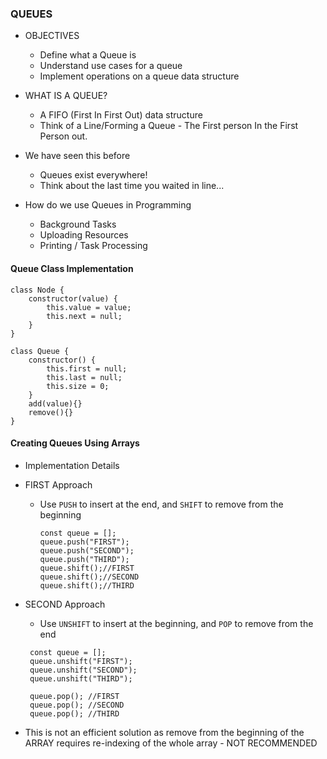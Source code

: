 ### QUEUES

- OBJECTIVES

  - Define what a Queue is
  - Understand use cases for a queue
  - Implement operations on a queue data structure

- WHAT IS A QUEUE?

  - A FIFO (First In First Out) data structure
  - Think of a Line/Forming a Queue - The First person In the First Person out.

- We have seen this before

  - Queues exist everywhere!
  - Think about the last time you waited in line...

- How do we use Queues in Programming
  - Background Tasks
  - Uploading Resources
  - Printing / Task Processing

#### Queue Class Implementation

```
class Node {
    constructor(value) {
        this.value = value;
        this.next = null;
    }
}
```

```
class Queue {
    constructor() {
        this.first = null;
        this.last = null;
        this.size = 0;
    }
    add(value){}
    remove(){}
}
```

#### Creating Queues Using Arrays

- Implementation Details

- FIRST Approach

  - Use `PUSH` to insert at the end, and `SHIFT` to remove from the beginning
    ```
    const queue = [];
    queue.push("FIRST");
    queue.push("SECOND");
    queue.push("THIRD");
    queue.shift();//FIRST
    queue.shift();//SECOND
    queue.shift();//THIRD
    ```

- SECOND Approach

  - Use `UNSHIFT` to insert at the beginning, and `POP` to remove from the end

  ```
   const queue = [];
   queue.unshift("FIRST");
   queue.unshift("SECOND");
   queue.unshift("THIRD");

   queue.pop(); //FIRST
   queue.pop(); //SECOND
   queue.pop(); //THIRD

  ```

- This is not an efficient solution as remove from the beginning of the ARRAY requires re-indexing of the
  whole array - NOT RECOMMENDED
